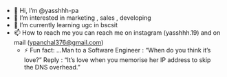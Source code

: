 - 👋 Hi, I’m @yasshhh-pa
- 👀 I’m interested in marketing , sales , developing 
- 🌱 I’m currently learning ugc in bscsit
- 📫 How to reach me you can reach me on instagram (yasshhh.19) and on mail (ypanchal376@gmail.com)
  - ⚡ Fun fact: ...Man to a Software Engineer : “When do you think it’s love?”
Reply : “It’s love when you memorise her IP address to skip the DNS overhead.”

<!---
yasshhh-pa/yasshhh-pa is a ✨ special ✨ repository because its `README.md` (this file) appears on your GitHub profile.
You can click the Preview link to take a look at your changes.
--->
